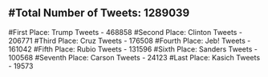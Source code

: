 #Total Number of Tweets: 1289039 
---
#First Place: Trump Tweets - 468858
#Second Place: Clinton Tweets - 206771
#Third Place: Cruz Tweets - 176508
#Fourth Place: Jeb! Tweets - 161042
#Fifth Place: Rubio Tweets - 131596
#Sixth Place: Sanders Tweets - 100568
#Seventh Place: Carson Tweets - 24123
#Last Place: Kasich Tweets - 19573
